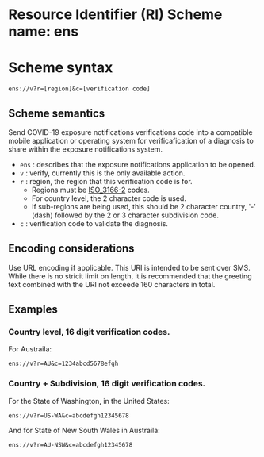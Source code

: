 # Resource Identifier (RI) Scheme name: ens

# Scheme syntax

```
ens://v?r=[region]&c=[verification code]
```

## Scheme semantics

Send COVID-19 exposure notifications verifications code into a compatible
mobile application or operating system for verificafication of a diagnosis
to share within the exposure notifications system.

* `ens` : describes that the exposure notifications application to be opened.
* `v` : verify, currently this is the only available action.
* `r` : region, the region that this verification code is for.
  * Regions must be [ISO_3166-2](https://en.wikipedia.org/wiki/ISO_3166-2) codes.
  * For country level, the 2 character code is used.
  * If sub-regions are being used, this should be 2 character country, '-' (dash)
    followed by the 2 or 3 character subdivision code.
* `c` : verification code to validate the diagnosis.

## Encoding considerations

Use URL encoding if applicable. This URI is intended to be sent over SMS. While
there is no stricit limit on length, it is recommended that the greeting text
combined with the URI not exceede 160 characters in total.

## Examples

### Country level, 16 digit verification codes.

For Austraila:

```
ens://v?r=AU&c=1234abcd5678efgh
```

### Country + Subdivision, 16 digit verification codes.

For the State of Washington, in the United States:

```
ens://v?r=US-WA&c=abcdefgh12345678
```

And for State of New South Wales in Austraila:

```
ens://v?r=AU-NSW&c=abcdefgh12345678
```
